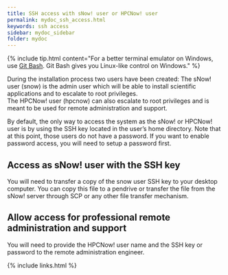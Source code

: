 ```yaml
---
title: SSH access with sNow! user or HPCNow! user
permalink: mydoc_ssh_access.html
keywords: ssh access
sidebar: mydoc_sidebar
folder: mydoc
---
```


{% include tip.html content="For a better terminal emulator on Windows, use [Git Bash](https://git-for-windows.github.io/). Git Bash gives you Linux-like control on Windows." %}

During the installation process two users have been created:
The sNow! user (snow) is the admin user which will be able to install scientific applications and to escalate to root privileges.  
The HPCNow! user (hpcnow) can also escalate to root privileges and is meant to be used for remote administration and support. 

By default, the only way to access the system as the sNow! or HPCNow! user is by using the SSH key located in the user’s home directory. Note that at this point, those users do not have a password. If you want to enable password access, you will need to setup a password first.

## Access as sNow! user with the SSH key
You will need to transfer a copy of the snow user SSH key to your desktop computer. You can copy this file to a pendrive or transfer the file from the sNow! server through SCP or any other file transfer mechanism.

## Allow access for professional remote administration and support
You will need to provide the HPCNow! user name and the SSH key or password to the remote administration engineer.

{% include links.html %}

